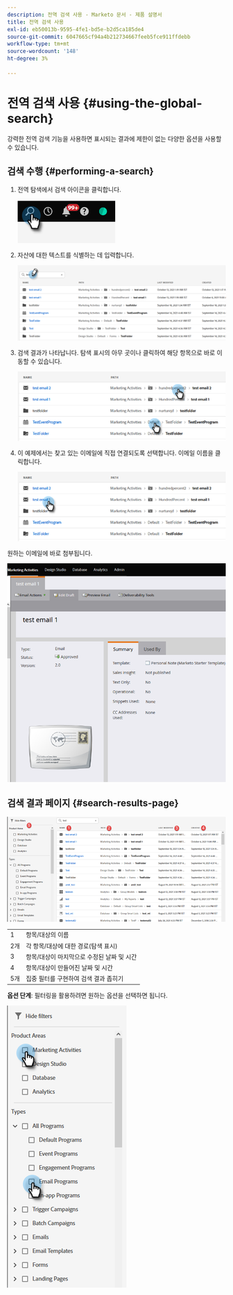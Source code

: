 ```yaml
---
description: 전역 검색 사용 - Marketo 문서 - 제품 설명서
title: 전역 검색 사용
exl-id: eb50013b-9595-4fe1-bd5e-b2d5ca185de4
source-git-commit: 6047665cf94a4b212734667feeb5fce911ffdebb
workflow-type: tm+mt
source-wordcount: '148'
ht-degree: 3%

---
```


# 전역 검색 사용 {#using-the-global-search}

강력한 전역 검색 기능을 사용하면 표시되는 결과에 제한이 없는 다양한 옵션을 사용할 수 있습니다.

## 검색 수행 {#performing-a-search}

1. 전역 탐색에서 검색 아이콘을 클릭합니다.

   ![](assets/using-the-global-search-1.png)

1. 자산에 대한 텍스트를 식별하는 데 입력합니다.

   ![](assets/using-the-global-search-2.png)

1. 검색 결과가 나타납니다. 탐색 표시의 아무 곳이나 클릭하여 해당 항목으로 바로 이동할 수 있습니다.

   ![](assets/using-the-global-search-3.png)

1. 이 예제에서는 찾고 있는 이메일에 직접 연결되도록 선택합니다. 이메일 이름을 클릭합니다.

   ![](assets/using-the-global-search-4.png)

원하는 이메일에 바로 첨부됩니다.

![](assets/using-the-global-search-5.png)

## 검색 결과 페이지 {#search-results-page}

![](assets/using-the-global-search-6.png)

<table> 
 <tbody>
  <tr>
   <td>1</td> 
   <td>항목/대상의 이름</td> 
  </tr>
  <tr>
   <td>2개</td> 
   <td>각 항목/대상에 대한 경로(탐색 표시)</td> 
  </tr>
  <tr>
   <td>3</td> 
   <td>항목/대상이 마지막으로 수정된 날짜 및 시간</td> 
  </tr>
  <tr>
   <td>4</td> 
   <td>항목/대상이 만들어진 날짜 및 시간</td> 
  </tr>
  <tr>
   <td>5개</td> 
   <td>집중 필터를 구현하여 검색 결과 좁히기</td> 
  </tr>
 </tbody>
</table>

**옵션 단계**: 필터링을 활용하려면 원하는 옵션을 선택하면 됩니다.

![](assets/using-the-global-search-7.png)
